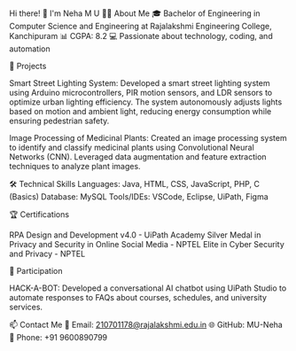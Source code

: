 Hi there! 👋 I'm Neha M U
👩‍💻 About Me
🎓 Bachelor of Engineering in Computer Science and Engineering at Rajalakshmi Engineering College, Kanchipuram
📊 CGPA: 8.2
💻 Passionate about technology, coding, and automation

🚀 Projects

Smart Street Lighting System: Developed a smart street lighting system using Arduino microcontrollers, PIR motion sensors, and LDR sensors to optimize urban lighting efficiency. 
The system autonomously adjusts lights based on motion and ambient light, reducing energy consumption while ensuring pedestrian safety.

Image Processing of Medicinal Plants: Created an image processing system to identify and classify medicinal plants using Convolutional Neural Networks (CNN). 
Leveraged data augmentation and feature extraction techniques to analyze plant images.

🛠️ Technical Skills
Languages: Java, HTML, CSS, JavaScript, PHP, C (Basics)
Database: MySQL
Tools/IDEs: VSCode, Eclipse, UiPath, Figma

🏆 Certifications

RPA Design and Development v4.0 - UiPath Academy
Silver Medal in Privacy and Security in Online Social Media - NPTEL
Elite in Cyber Security and Privacy - NPTEL

🤖 Participation

HACK-A-BOT: Developed a conversational AI chatbot using UiPath Studio to automate responses to FAQs about courses, schedules, and university services.

📫 Contact Me
📧 Email: 210701178@rajalakshmi.edu.in
🌐 GitHub: MU-Neha
📱 Phone: +91 9600890799
